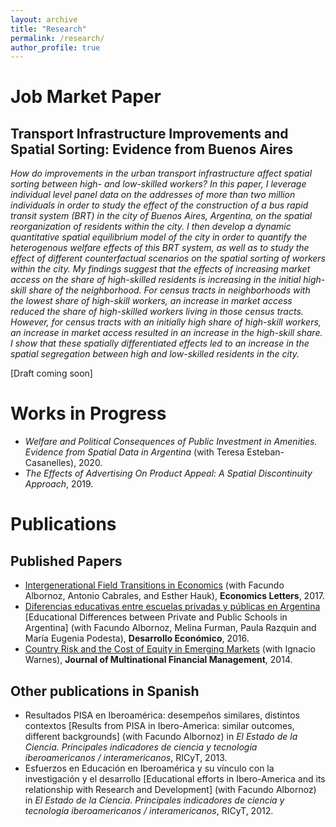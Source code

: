 ```yaml
---
layout: archive
title: "Research"
permalink: /research/
author_profile: true
---
```


# Job Market Paper
## **Transport Infrastructure Improvements and Spatial Sorting: Evidence from Buenos Aires** 

*How do improvements in the urban transport infrastructure affect spatial sorting between high- and low-skilled workers? 
In this paper, I leverage individual level panel data on the addresses of more than two million individuals in order to study
the effect of the construction of a bus rapid transit system (BRT) in the city of Buenos Aires, Argentina, on the spatial
reorganization of residents within the city. I then develop a dynamic quantitative spatial equilibrium model of the city
in order to quantify the heterogenous welfare effects of this BRT system, as well as to study the effect of different
counterfactual scenarios on the spatial sorting of workers within the city. My findings suggest that the effects of increasing
market access on the share of high-skilled residents is increasing in the initial high-skill share of the neighborhood. For
census tracts in neighborhoods with the lowest share of high-skill workers, an increase in market access reduced the share of
high-skilled workers living in those census tracts. However, for census tracts with an initially high share of high-skill workers,
an increase in market access resulted in an increase in the high-skill share. I show that these spatially differentiated effects
led to an increase in the spatial segregation between high and low-skilled residents in the city.*

\[Draft coming soon\]

# Works in Progress
- *Welfare and Political Consequences of Public Investment in Amenities. Evidence from Spatial Data in Argentina* (with Teresa Esteban-Casanelles), 2020.
- *The Effects of Advertising On Product Appeal: A Spatial Discontinuity Approach*, 2019.

# Publications
## Published Papers
- [Intergenerational Field Transitions in Economics](https://www.sciencedirect.com/science/article/pii/S0165176517300472) (with Facundo Albornoz, Antonio Cabrales, and Esther 
Hauk), **Economics Letters**, 2017.
- [Diferencias educativas entre escuelas privadas y públicas en Argentina](https://www.jstor.org/stable/44735992) \[Educational Differences between Private and Public Schools in Argentina\] (with Facundo 
Albornoz, Melina Furman, Paula Razquin and María Eugenia Podesta), **Desarrollo Económico**, 2016.
- [Country Risk and the Cost of Equity in Emerging Markets](https://www.sciencedirect.com/science/article/pii/S1042444X14000449) (with Ignacio Warnes), **Journal of Multinational Financial Management**, 2014.

## Other publications in Spanish
- Resultados PISA en Iberoamérica: desempeños similares, distintos contextos \[Results from PISA in Ibero-America: similar outcomes, different backgrounds\] (with Facundo Albornoz) in *El Estado de la Ciencia. Principales indicadores de ciencia y tecnología iberoamericanos / interamericanos*, RICyT, 2013.
- Esfuerzos en Educación en Iberoamérica y su vínculo con la investigación y el desarrollo [Educational efforts in Ibero-America and its relationship with Research and Development] (with Facundo Albornoz) in *El Estado de la Ciencia. Principales indicadores de ciencia y tecnología iberoamericanos / interamericanos*, RICyT, 2012.
